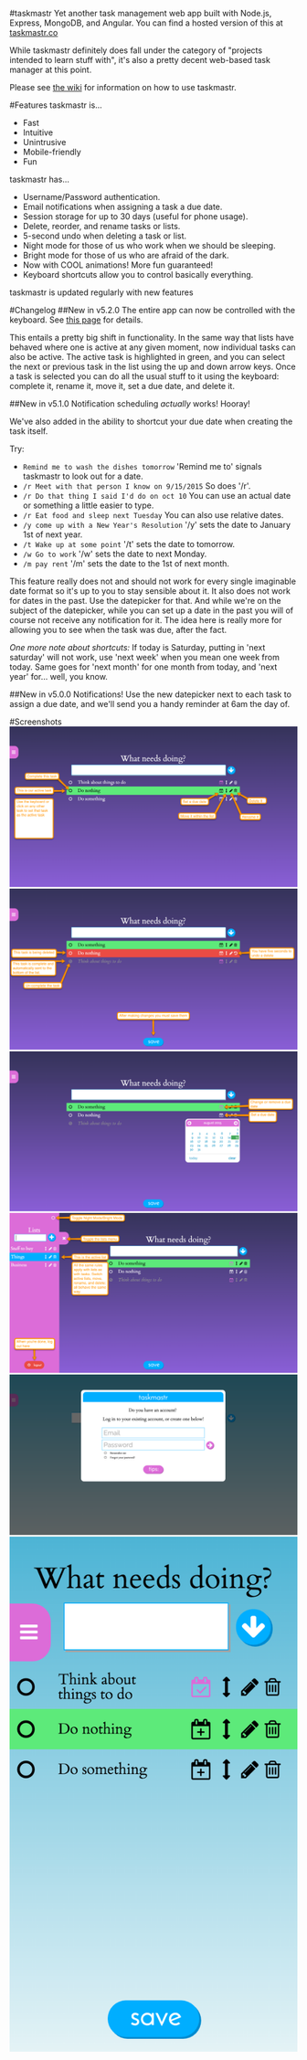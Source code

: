 #taskmastr
Yet another task management web app built with Node.js, Express, MongoDB, and Angular. You can find a hosted version of this at [taskmastr.co](http://www.taskmastr.co)

While taskmastr definitely does fall under the category of "projects intended to learn stuff with", it's also a pretty decent web-based task manager at this point.

Please see [the wiki](https://bitbucket.org/patrickfatrick/taskmastr/wiki/Home) for information on how to use taskmastr.

#Features
taskmastr is...

- Fast  
- Intuitive  
- Unintrusive  
- Mobile-friendly  
- Fun  

taskmastr has...

- Username/Password authentication.  
- Email notifications when assigning a task a due date.  
- Session storage for up to 30 days (useful for phone usage).  
- Delete, reorder, and rename tasks or lists.  
- 5-second undo when deleting a task or list.  
- Night mode for those of us who work when we should be sleeping.  
- Bright mode for those of us who are afraid of the dark.  
- Now with COOL animations! More fun guaranteed!  
- Keyboard shortcuts allow you to control basically everything.  

taskmastr is updated regularly with new features

#Changelog
##New in v5.2.0
The entire app can now be controlled with the keyboard. See [this page](https://github.com/patrickfatrick/taskmastr/wiki/Keyboard-shortcuts) for details.

This entails a pretty big shift in functionality. In the same way that lists have behaved where one is active at any given moment, now individual tasks can also be active. The active task is highlighted in green, and you can select the next or previous task in the list using the up and down arrow keys. Once a task is selected you can do all the usual stuff to it using the keyboard: complete it, rename it, move it, set a due date, and delete it.

##New in v5.1.0
Notification scheduling _actually_ works! Hooray!

We've also added in the ability to shortcut your due date when creating the task itself.

Try:

- `Remind me to wash the dishes tomorrow` 'Remind me to' signals taskmastr to look out for a date.  
- `/r Meet with that person I know on 9/15/2015` So does '/r'.  
- `/r Do that thing I said I'd do on oct 10` You can use an actual date or something a little easier to type.  
- `/r Eat food and sleep next Tuesday` You can also use relative dates.  
- `/y come up with a New Year's Resolution` '/y' sets the date to January 1st of next year.  
- `/t Wake up at some point` '/t' sets the date to tomorrow.  
- `/w Go to work` '/w' sets the date to next Monday.  
- `/m pay rent` '/m' sets the date to the 1st of next month.  

This feature really does not and should not work for every single imaginable date format so it's up to you to stay sensible about it. It also does not work for dates in the past. Use the datepicker for that. And while we're on the subject of the datepicker, while you can set up a date in the past you will of course not receive any notification for it. The idea here is really more for allowing you to see when the task was due, after the fact.

_One more note about shortcuts:_ If today is Saturday, putting in 'next saturday' will not work, use 'next week' when you mean one week from today. Same goes for 'next month' for one month from today, and 'next year' for... well, you know.

##New in v5.0.0
Notifications! Use the new datepicker next to each task to assign a due date, and we'll send you a handy reminder at 6am the day of.

#Screenshots
![taskmastr basic usage](./images/taskmastr-basic-usage-1.png)
![taskmastr basic usage 2a](./images/taskmastr-basic-usage-2a.png)
![taskmastr basic usage 3](./images/taskmastr-basic-usage-3.png)
![taskmastr basic usage 4](./images/taskmastr-basic-usage-4.png)
![taskmastr modal](./images/screenshot3.png)
![taskmastr mobile](./images/screenshot4.png)

